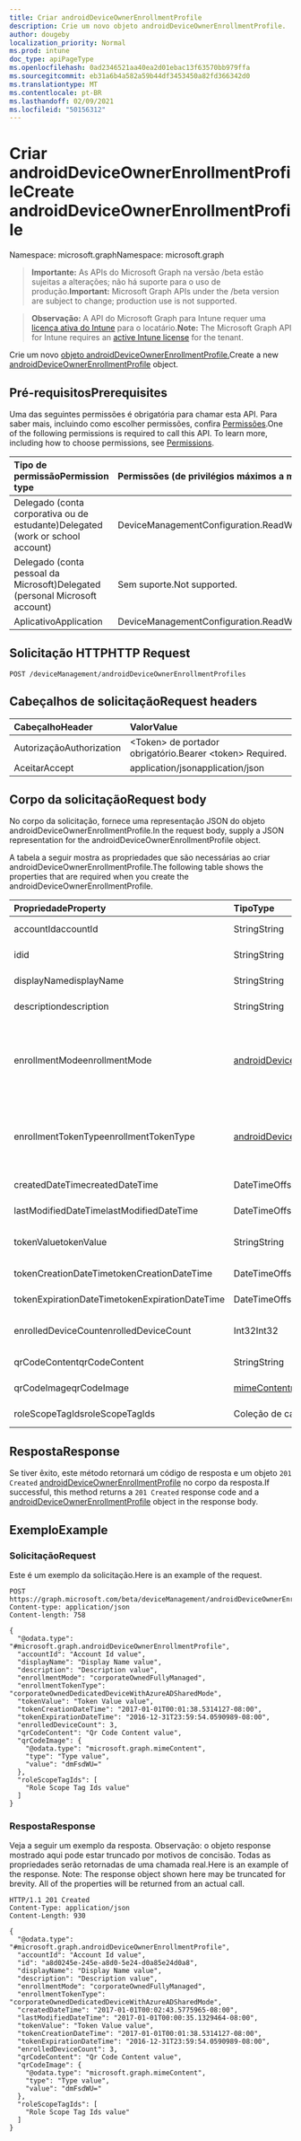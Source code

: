 ```yaml
---
title: Criar androidDeviceOwnerEnrollmentProfile
description: Crie um novo objeto androidDeviceOwnerEnrollmentProfile.
author: dougeby
localization_priority: Normal
ms.prod: intune
doc_type: apiPageType
ms.openlocfilehash: 0ad2346521aa40ea2d01ebac13f63570bb979ffa
ms.sourcegitcommit: eb31a6b4a582a59b44df3453450a82fd366342d0
ms.translationtype: MT
ms.contentlocale: pt-BR
ms.lasthandoff: 02/09/2021
ms.locfileid: "50156312"
---
```

# <a name="create-androiddeviceownerenrollmentprofile"></a><span data-ttu-id="b8684-103">Criar androidDeviceOwnerEnrollmentProfile</span><span class="sxs-lookup"><span data-stu-id="b8684-103">Create androidDeviceOwnerEnrollmentProfile</span></span>

<span data-ttu-id="b8684-104">Namespace: microsoft.graph</span><span class="sxs-lookup"><span data-stu-id="b8684-104">Namespace: microsoft.graph</span></span>

> <span data-ttu-id="b8684-105">**Importante:** As APIs do Microsoft Graph na versão /beta estão sujeitas a alterações; não há suporte para o uso de produção.</span><span class="sxs-lookup"><span data-stu-id="b8684-105">**Important:** Microsoft Graph APIs under the /beta version are subject to change; production use is not supported.</span></span>

> <span data-ttu-id="b8684-106">**Observação:** A API do Microsoft Graph para Intune requer uma [licença ativa do Intune](https://go.microsoft.com/fwlink/?linkid=839381) para o locatário.</span><span class="sxs-lookup"><span data-stu-id="b8684-106">**Note:** The Microsoft Graph API for Intune requires an [active Intune license](https://go.microsoft.com/fwlink/?linkid=839381) for the tenant.</span></span>

<span data-ttu-id="b8684-107">Crie um novo [objeto androidDeviceOwnerEnrollmentProfile.](../resources/intune-androidforwork-androiddeviceownerenrollmentprofile.md)</span><span class="sxs-lookup"><span data-stu-id="b8684-107">Create a new [androidDeviceOwnerEnrollmentProfile](../resources/intune-androidforwork-androiddeviceownerenrollmentprofile.md) object.</span></span>

## <a name="prerequisites"></a><span data-ttu-id="b8684-108">Pré-requisitos</span><span class="sxs-lookup"><span data-stu-id="b8684-108">Prerequisites</span></span>
<span data-ttu-id="b8684-p101">Uma das seguintes permissões é obrigatória para chamar esta API. Para saber mais, incluindo como escolher permissões, confira [Permissões](/graph/permissions-reference).</span><span class="sxs-lookup"><span data-stu-id="b8684-p101">One of the following permissions is required to call this API. To learn more, including how to choose permissions, see [Permissions](/graph/permissions-reference).</span></span>

|<span data-ttu-id="b8684-111">Tipo de permissão</span><span class="sxs-lookup"><span data-stu-id="b8684-111">Permission type</span></span>|<span data-ttu-id="b8684-112">Permissões (de privilégios máximos a mínimos)</span><span class="sxs-lookup"><span data-stu-id="b8684-112">Permissions (from most to least privileged)</span></span>|
|:---|:---|
|<span data-ttu-id="b8684-113">Delegado (conta corporativa ou de estudante)</span><span class="sxs-lookup"><span data-stu-id="b8684-113">Delegated (work or school account)</span></span>|<span data-ttu-id="b8684-114">DeviceManagementConfiguration.ReadWrite.All</span><span class="sxs-lookup"><span data-stu-id="b8684-114">DeviceManagementConfiguration.ReadWrite.All</span></span>|
|<span data-ttu-id="b8684-115">Delegado (conta pessoal da Microsoft)</span><span class="sxs-lookup"><span data-stu-id="b8684-115">Delegated (personal Microsoft account)</span></span>|<span data-ttu-id="b8684-116">Sem suporte.</span><span class="sxs-lookup"><span data-stu-id="b8684-116">Not supported.</span></span>|
|<span data-ttu-id="b8684-117">Aplicativo</span><span class="sxs-lookup"><span data-stu-id="b8684-117">Application</span></span>|<span data-ttu-id="b8684-118">DeviceManagementConfiguration.ReadWrite.All</span><span class="sxs-lookup"><span data-stu-id="b8684-118">DeviceManagementConfiguration.ReadWrite.All</span></span>|

## <a name="http-request"></a><span data-ttu-id="b8684-119">Solicitação HTTP</span><span class="sxs-lookup"><span data-stu-id="b8684-119">HTTP Request</span></span>
<!-- {
  "blockType": "ignored"
}
-->
``` http
POST /deviceManagement/androidDeviceOwnerEnrollmentProfiles
```

## <a name="request-headers"></a><span data-ttu-id="b8684-120">Cabeçalhos de solicitação</span><span class="sxs-lookup"><span data-stu-id="b8684-120">Request headers</span></span>
|<span data-ttu-id="b8684-121">Cabeçalho</span><span class="sxs-lookup"><span data-stu-id="b8684-121">Header</span></span>|<span data-ttu-id="b8684-122">Valor</span><span class="sxs-lookup"><span data-stu-id="b8684-122">Value</span></span>|
|:---|:---|
|<span data-ttu-id="b8684-123">Autorização</span><span class="sxs-lookup"><span data-stu-id="b8684-123">Authorization</span></span>|<span data-ttu-id="b8684-124">&lt;Token&gt; de portador obrigatório.</span><span class="sxs-lookup"><span data-stu-id="b8684-124">Bearer &lt;token&gt; Required.</span></span>|
|<span data-ttu-id="b8684-125">Aceitar</span><span class="sxs-lookup"><span data-stu-id="b8684-125">Accept</span></span>|<span data-ttu-id="b8684-126">application/json</span><span class="sxs-lookup"><span data-stu-id="b8684-126">application/json</span></span>|

## <a name="request-body"></a><span data-ttu-id="b8684-127">Corpo da solicitação</span><span class="sxs-lookup"><span data-stu-id="b8684-127">Request body</span></span>
<span data-ttu-id="b8684-128">No corpo da solicitação, fornece uma representação JSON do objeto androidDeviceOwnerEnrollmentProfile.</span><span class="sxs-lookup"><span data-stu-id="b8684-128">In the request body, supply a JSON representation for the androidDeviceOwnerEnrollmentProfile object.</span></span>

<span data-ttu-id="b8684-129">A tabela a seguir mostra as propriedades que são necessárias ao criar androidDeviceOwnerEnrollmentProfile.</span><span class="sxs-lookup"><span data-stu-id="b8684-129">The following table shows the properties that are required when you create the androidDeviceOwnerEnrollmentProfile.</span></span>

|<span data-ttu-id="b8684-130">Propriedade</span><span class="sxs-lookup"><span data-stu-id="b8684-130">Property</span></span>|<span data-ttu-id="b8684-131">Tipo</span><span class="sxs-lookup"><span data-stu-id="b8684-131">Type</span></span>|<span data-ttu-id="b8684-132">Descrição</span><span class="sxs-lookup"><span data-stu-id="b8684-132">Description</span></span>|
|:---|:---|:---|
|<span data-ttu-id="b8684-133">accountId</span><span class="sxs-lookup"><span data-stu-id="b8684-133">accountId</span></span>|<span data-ttu-id="b8684-134">String</span><span class="sxs-lookup"><span data-stu-id="b8684-134">String</span></span>|<span data-ttu-id="b8684-135">GUID de locatário ao qual o perfil de registro pertence.</span><span class="sxs-lookup"><span data-stu-id="b8684-135">Tenant GUID the enrollment profile belongs to.</span></span>|
|<span data-ttu-id="b8684-136">id</span><span class="sxs-lookup"><span data-stu-id="b8684-136">id</span></span>|<span data-ttu-id="b8684-137">String</span><span class="sxs-lookup"><span data-stu-id="b8684-137">String</span></span>|<span data-ttu-id="b8684-138">GUID exclusivo do perfil de registro.</span><span class="sxs-lookup"><span data-stu-id="b8684-138">Unique GUID for the enrollment profile.</span></span>|
|<span data-ttu-id="b8684-139">displayName</span><span class="sxs-lookup"><span data-stu-id="b8684-139">displayName</span></span>|<span data-ttu-id="b8684-140">String</span><span class="sxs-lookup"><span data-stu-id="b8684-140">String</span></span>|<span data-ttu-id="b8684-141">Nome de exibição do perfil de registro.</span><span class="sxs-lookup"><span data-stu-id="b8684-141">Display name for the enrollment profile.</span></span>|
|<span data-ttu-id="b8684-142">description</span><span class="sxs-lookup"><span data-stu-id="b8684-142">description</span></span>|<span data-ttu-id="b8684-143">String</span><span class="sxs-lookup"><span data-stu-id="b8684-143">String</span></span>|<span data-ttu-id="b8684-144">Descrição do perfil de registro.</span><span class="sxs-lookup"><span data-stu-id="b8684-144">Description for the enrollment profile.</span></span>|
|<span data-ttu-id="b8684-145">enrollmentMode</span><span class="sxs-lookup"><span data-stu-id="b8684-145">enrollmentMode</span></span>|[<span data-ttu-id="b8684-146">androidDeviceOwnerEnrollmentMode</span><span class="sxs-lookup"><span data-stu-id="b8684-146">androidDeviceOwnerEnrollmentMode</span></span>](../resources/intune-androidforwork-androiddeviceownerenrollmentmode.md)|<span data-ttu-id="b8684-147">O modo de registro de dispositivos que usam esse perfil de registro.</span><span class="sxs-lookup"><span data-stu-id="b8684-147">The enrollment mode of devices that use this enrollment profile.</span></span> <span data-ttu-id="b8684-148">Os valores possíveis são: `corporateOwnedDedicatedDevice`, `corporateOwnedFullyManaged`, `corporateOwnedWorkProfile`.</span><span class="sxs-lookup"><span data-stu-id="b8684-148">Possible values are: `corporateOwnedDedicatedDevice`, `corporateOwnedFullyManaged`, `corporateOwnedWorkProfile`.</span></span>|
|<span data-ttu-id="b8684-149">enrollmentTokenType</span><span class="sxs-lookup"><span data-stu-id="b8684-149">enrollmentTokenType</span></span>|[<span data-ttu-id="b8684-150">androidDeviceOwnerEnrollmentTokenType</span><span class="sxs-lookup"><span data-stu-id="b8684-150">androidDeviceOwnerEnrollmentTokenType</span></span>](../resources/intune-androidforwork-androiddeviceownerenrollmenttokentype.md)|<span data-ttu-id="b8684-151">O tipo de token de registro para um perfil de registro.</span><span class="sxs-lookup"><span data-stu-id="b8684-151">The enrollment token type for an enrollment profile.</span></span> <span data-ttu-id="b8684-152">Os valores possíveis são: `default` e `corporateOwnedDedicatedDeviceWithAzureADSharedMode`.</span><span class="sxs-lookup"><span data-stu-id="b8684-152">Possible values are: `default`, `corporateOwnedDedicatedDeviceWithAzureADSharedMode`.</span></span>|
|<span data-ttu-id="b8684-153">createdDateTime</span><span class="sxs-lookup"><span data-stu-id="b8684-153">createdDateTime</span></span>|<span data-ttu-id="b8684-154">DateTimeOffset</span><span class="sxs-lookup"><span data-stu-id="b8684-154">DateTimeOffset</span></span>|<span data-ttu-id="b8684-155">Data e hora de criação do perfil de registro.</span><span class="sxs-lookup"><span data-stu-id="b8684-155">Date time the enrollment profile was created.</span></span>|
|<span data-ttu-id="b8684-156">lastModifiedDateTime</span><span class="sxs-lookup"><span data-stu-id="b8684-156">lastModifiedDateTime</span></span>|<span data-ttu-id="b8684-157">DateTimeOffset</span><span class="sxs-lookup"><span data-stu-id="b8684-157">DateTimeOffset</span></span>|<span data-ttu-id="b8684-158">Data e hora da última modificação do perfil de registro.</span><span class="sxs-lookup"><span data-stu-id="b8684-158">Date time the enrollment profile was last modified.</span></span>|
|<span data-ttu-id="b8684-159">tokenValue</span><span class="sxs-lookup"><span data-stu-id="b8684-159">tokenValue</span></span>|<span data-ttu-id="b8684-160">String</span><span class="sxs-lookup"><span data-stu-id="b8684-160">String</span></span>|<span data-ttu-id="b8684-161">Valor do token mais recentemente criado para este perfil de registro.</span><span class="sxs-lookup"><span data-stu-id="b8684-161">Value of the most recently created token for this enrollment profile.</span></span>|
|<span data-ttu-id="b8684-162">tokenCreationDateTime</span><span class="sxs-lookup"><span data-stu-id="b8684-162">tokenCreationDateTime</span></span>|<span data-ttu-id="b8684-163">DateTimeOffset</span><span class="sxs-lookup"><span data-stu-id="b8684-163">DateTimeOffset</span></span>|<span data-ttu-id="b8684-164">Data e hora em que o token criado mais recentemente foi criado.</span><span class="sxs-lookup"><span data-stu-id="b8684-164">Date time the most recently created token was created.</span></span>|
|<span data-ttu-id="b8684-165">tokenExpirationDateTime</span><span class="sxs-lookup"><span data-stu-id="b8684-165">tokenExpirationDateTime</span></span>|<span data-ttu-id="b8684-166">DateTimeOffset</span><span class="sxs-lookup"><span data-stu-id="b8684-166">DateTimeOffset</span></span>|<span data-ttu-id="b8684-167">Data e hora em que o token mais recentemente criado expirará.</span><span class="sxs-lookup"><span data-stu-id="b8684-167">Date time the most recently created token will expire.</span></span>|
|<span data-ttu-id="b8684-168">enrolledDeviceCount</span><span class="sxs-lookup"><span data-stu-id="b8684-168">enrolledDeviceCount</span></span>|<span data-ttu-id="b8684-169">Int32</span><span class="sxs-lookup"><span data-stu-id="b8684-169">Int32</span></span>|<span data-ttu-id="b8684-170">Número total de dispositivos Android que foram registrados usando esse perfil de registro.</span><span class="sxs-lookup"><span data-stu-id="b8684-170">Total number of Android devices that have enrolled using this enrollment profile.</span></span>|
|<span data-ttu-id="b8684-171">qrCodeContent</span><span class="sxs-lookup"><span data-stu-id="b8684-171">qrCodeContent</span></span>|<span data-ttu-id="b8684-172">String</span><span class="sxs-lookup"><span data-stu-id="b8684-172">String</span></span>|<span data-ttu-id="b8684-173">Cadeia de caracteres usada para gerar um código QR para o token.</span><span class="sxs-lookup"><span data-stu-id="b8684-173">String used to generate a QR code for the token.</span></span>|
|<span data-ttu-id="b8684-174">qrCodeImage</span><span class="sxs-lookup"><span data-stu-id="b8684-174">qrCodeImage</span></span>|[<span data-ttu-id="b8684-175">mimeContent</span><span class="sxs-lookup"><span data-stu-id="b8684-175">mimeContent</span></span>](../resources/intune-shared-mimecontent.md)|<span data-ttu-id="b8684-176">Cadeia de caracteres usada para gerar um código QR para o token.</span><span class="sxs-lookup"><span data-stu-id="b8684-176">String used to generate a QR code for the token.</span></span>|
|<span data-ttu-id="b8684-177">roleScopeTagIds</span><span class="sxs-lookup"><span data-stu-id="b8684-177">roleScopeTagIds</span></span>|<span data-ttu-id="b8684-178">Coleção de cadeias de caracteres</span><span class="sxs-lookup"><span data-stu-id="b8684-178">String collection</span></span>|<span data-ttu-id="b8684-179">Lista de Marcas de Escopo para esta instância de Entidade.</span><span class="sxs-lookup"><span data-stu-id="b8684-179">List of Scope Tags for this Entity instance.</span></span>|



## <a name="response"></a><span data-ttu-id="b8684-180">Resposta</span><span class="sxs-lookup"><span data-stu-id="b8684-180">Response</span></span>
<span data-ttu-id="b8684-181">Se tiver êxito, este método retornará um código de resposta e um objeto `201 Created` [androidDeviceOwnerEnrollmentProfile](../resources/intune-androidforwork-androiddeviceownerenrollmentprofile.md) no corpo da resposta.</span><span class="sxs-lookup"><span data-stu-id="b8684-181">If successful, this method returns a `201 Created` response code and a [androidDeviceOwnerEnrollmentProfile](../resources/intune-androidforwork-androiddeviceownerenrollmentprofile.md) object in the response body.</span></span>

## <a name="example"></a><span data-ttu-id="b8684-182">Exemplo</span><span class="sxs-lookup"><span data-stu-id="b8684-182">Example</span></span>

### <a name="request"></a><span data-ttu-id="b8684-183">Solicitação</span><span class="sxs-lookup"><span data-stu-id="b8684-183">Request</span></span>
<span data-ttu-id="b8684-184">Este é um exemplo da solicitação.</span><span class="sxs-lookup"><span data-stu-id="b8684-184">Here is an example of the request.</span></span>
``` http
POST https://graph.microsoft.com/beta/deviceManagement/androidDeviceOwnerEnrollmentProfiles
Content-type: application/json
Content-length: 758

{
  "@odata.type": "#microsoft.graph.androidDeviceOwnerEnrollmentProfile",
  "accountId": "Account Id value",
  "displayName": "Display Name value",
  "description": "Description value",
  "enrollmentMode": "corporateOwnedFullyManaged",
  "enrollmentTokenType": "corporateOwnedDedicatedDeviceWithAzureADSharedMode",
  "tokenValue": "Token Value value",
  "tokenCreationDateTime": "2017-01-01T00:01:38.5314127-08:00",
  "tokenExpirationDateTime": "2016-12-31T23:59:54.0590989-08:00",
  "enrolledDeviceCount": 3,
  "qrCodeContent": "Qr Code Content value",
  "qrCodeImage": {
    "@odata.type": "microsoft.graph.mimeContent",
    "type": "Type value",
    "value": "dmFsdWU="
  },
  "roleScopeTagIds": [
    "Role Scope Tag Ids value"
  ]
}
```

### <a name="response"></a><span data-ttu-id="b8684-185">Resposta</span><span class="sxs-lookup"><span data-stu-id="b8684-185">Response</span></span>
<span data-ttu-id="b8684-p104">Veja a seguir um exemplo da resposta. Observação: o objeto response mostrado aqui pode estar truncado por motivos de concisão. Todas as propriedades serão retornadas de uma chamada real.</span><span class="sxs-lookup"><span data-stu-id="b8684-p104">Here is an example of the response. Note: The response object shown here may be truncated for brevity. All of the properties will be returned from an actual call.</span></span>
``` http
HTTP/1.1 201 Created
Content-Type: application/json
Content-Length: 930

{
  "@odata.type": "#microsoft.graph.androidDeviceOwnerEnrollmentProfile",
  "accountId": "Account Id value",
  "id": "a8d0245e-245e-a8d0-5e24-d0a85e24d0a8",
  "displayName": "Display Name value",
  "description": "Description value",
  "enrollmentMode": "corporateOwnedFullyManaged",
  "enrollmentTokenType": "corporateOwnedDedicatedDeviceWithAzureADSharedMode",
  "createdDateTime": "2017-01-01T00:02:43.5775965-08:00",
  "lastModifiedDateTime": "2017-01-01T00:00:35.1329464-08:00",
  "tokenValue": "Token Value value",
  "tokenCreationDateTime": "2017-01-01T00:01:38.5314127-08:00",
  "tokenExpirationDateTime": "2016-12-31T23:59:54.0590989-08:00",
  "enrolledDeviceCount": 3,
  "qrCodeContent": "Qr Code Content value",
  "qrCodeImage": {
    "@odata.type": "microsoft.graph.mimeContent",
    "type": "Type value",
    "value": "dmFsdWU="
  },
  "roleScopeTagIds": [
    "Role Scope Tag Ids value"
  ]
}
```




